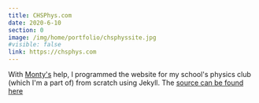 ```yaml
---
title: CHSPhys.com
date: 2020-6-10
section: 0
image: /img/home/portfolio/chsphyssite.jpg
#visible: false
link: https://chsphys.com
---
```


With [Monty's](https://mcsltech.com/) help, I programmed the website for my school's physics club (which I'm a part of) from scratch using Jekyll. The [source can be found here](https://github.com/scitronboy/CHSphys.com)